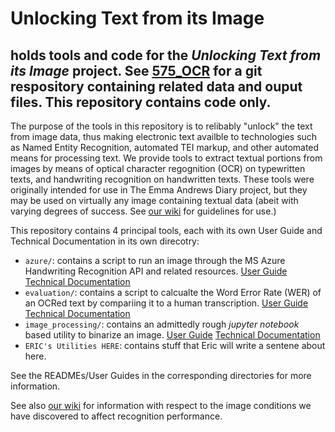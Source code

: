 # Unlocking Text from its Image
holds tools and code for the _Unlocking Text from its Image_ project.
See [575_OCR](https://github.com/Linguistics575/575_OCR) for a git respository containing related data and ouput files.  This repository contains code only.
---
The purpose of the tools in this repository is to relibably "unlock" the text from image data, thus making electronic text availble to technologies such as Named Entity Recognition, automated TEI markup, and other automated means for processing text.  We provide tools to extract textual portions from images by means of optical character regognition (OCR) on typewritten texts, and handwriting recognition on handwritten texts.  These tools were originally intended for use in The Emma Andrews Diary project, but they may be used on virtually any image containing textual data (abeit with varying degrees of success.  See [our wiki](https://github.com/Linguistics575/unlocking-text-main/wiki/Guidelines-for-Image-Conditions-that-Affect-Handwriting-Recognition-Performance) for guidelines for use.) 

This repository contains 4 principal tools, each with its own User Guide and Technical Documentation in its own direcotry:
- `azure/`: contains a script to run an image through the MS Azure Handwriting Recognition API and related resources.  [User Guide](https://github.com/Linguistics575/unlocking-text-main/tree/master/azure)  [Technical Documentation](https://github.com/Linguistics575/unlocking-text-main/tree/master/azure#technical-documentation)
- `evaluation/`: contains a script to calcualte the Word Error Rate (WER) of an OCRed text by compariing it to a human transcription. [User Guide](https://github.com/Linguistics575/unlocking-text-main/tree/master/evaluation/WER) [Technical Documentation](https://github.com/Linguistics575/unlocking-text-main/tree/master/evaluation/WER#technical-documentation)
- `image_processing/`: contains an admittedly rough _jupyter notebook_ based utility to binarize an image. [User Guide](https://github.com/Linguistics575/unlocking-text-main/tree/master/image_processing#user-guide) [Technical Documentation](https://github.com/Linguistics575/unlocking-text-main/tree/master/image_processing#technical-documentation)
- `ERIC's Utilities HERE`: contains stuff that Eric will write a sentene about here.

See the READMEs/User Guides in the corresponding directories for more information.

See also [our wiki](https://github.com/Linguistics575/unlocking-text-main/wiki/Guidelines-for-Image-Conditions-that-Affect-Handwriting-Recognition-Performance) for information with respect to the image conditions we have discovered to affect recognition performance.
